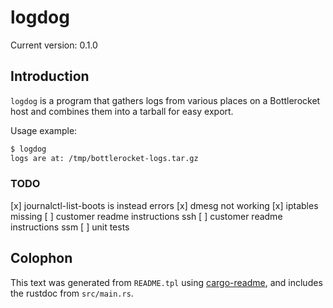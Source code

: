 # logdog

Current version: 0.1.0

## Introduction

`logdog` is a program that gathers logs from various places on a Bottlerocket host and combines them
into a tarball for easy export.

Usage example:
```bash
$ logdog
logs are at: /tmp/bottlerocket-logs.tar.gz
```

### TODO

 [x] journalctl-list-boots is instead errors
 [x] dmesg not working
 [x] iptables missing
 [ ] customer readme instructions ssh
 [ ] customer readme instructions ssm
 [ ] unit tests

## Colophon

This text was generated from `README.tpl` using [cargo-readme](https://crates.io/crates/cargo-readme), and includes the rustdoc from `src/main.rs`.